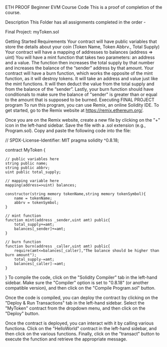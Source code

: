 ETH PROOF Beginner EVM Course Code
 This is a proof of completion of the course.

Description
This Folder has all assignments completed in the order -

Final Project: myToken.sol

Getting Started
Requirements
Your contract will have public variables that store the details about your coin (Token Name, Token Abbrv., Total Supply)
Your contract will have a mapping of addresses to balances (address => uint)
You will have a mint function that takes two parameters: an address and a value. The function then increases the total supply by that number and increases the balance of the “sender” address by that amount.
Your contract will have a burn function, which works the opposite of the mint function, as it will destroy tokens. It will take an address and value just like the mint functions. It will then deduct the value from the total supply and from the balance of the “sender”.
Lastly, your burn function should have conditionals to make sure the balance of "sender" is greater than or equal to the amount that is supposed to be burned.
Executing FINAL PROJECT program
To run this program, you can use Remix, an online Solidity IDE. To get started, go to the Remix website at https://remix.ethereum.org/.

Once you are on the Remix website, create a new file by clicking on the "+" icon in the left-hand sidebar. Save the file with a .sol extension (e.g., Program.sol). Copy and paste the following code into the file:

// SPDX-License-Identifier: MIT
pragma solidity ^0.8.18;

contract MyToken {

    // public variables here
    string public name;
    string public abbrv;
    uint public total_supply;

    // mapping variable here
    mapping(address=>uint) balances;

    constructor(string memory tokenName,string memory tokenSymbol){
        name = tokenName;
        abbrv = tokenSymbol;
    }

    // mint function
    function mint(address _sender,uint amt) public{
        total_supply+=amt;
        balances[_sender]+=amt;
    }

    // burn function
    function burn(address _caller,uint amt) public{
        require(amt<=balances[_caller],"The balance should be higher than burn amount");
        total_supply-=amt;
        balances[_caller]-=amt;
    }

}
To compile the code, click on the "Solidity Compiler" tab in the left-hand sidebar. Make sure the "Compiler" option is set to "0.8.18" (or another compatible version), and then click on the "Compile Program.sol" button.

Once the code is compiled, you can deploy the contract by clicking on the "Deploy & Run Transactions" tab in the left-hand sidebar. Select the "MyToken" contract from the dropdown menu, and then click on the "Deploy" button.

Once the contract is deployed, you can interact with it by calling various functiona. Click on the "HelloWorld" contract in the left-hand sidebar, and then click on the various functions. Finally, click on the "transact" button to execute the function and retrieve the appropriate message.
